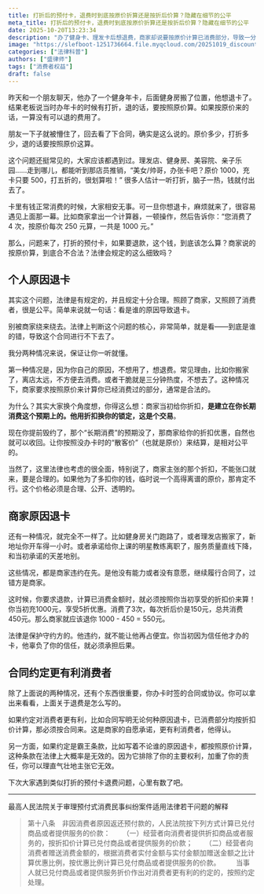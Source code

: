 ```yaml
---
title: 打折后的预付卡，退费时到底按原价折算还是按折后价算？隐藏在细节的公平
meta_title: 打折后的预付卡，退费时到底按原价折算还是按折后价算？隐藏在细节的公平
date: 2025-10-20T13:23:34
description: "办了健身卡、理发卡后想退费，商家却说要按原价计算已消费部分，导致一分钱退不了？这合法吗？本文深入探讨了打折预付卡的退费难题。我们将分两种情况为您解析：因个人原因退卡，和因商家（如关店、搬迁）原因退卡，退款计算方式大有不同。文章还将结合最高法的司法解释，教您如何看懂合同中的退费条款，识别霸王条款，在遇到消费纠纷时，能清晰地知道该按折扣价还是原价计算，从而有效维护自己的合法权益。"
image: "https://slefboot-1251736664.file.myqcloud.com/20251019_discounted_prepaid_card.webp"
categories: ["法律科普"]
authors: ["盛律师"]
tags: ["消费者权益"]
draft: false
---
```


昨天和一个朋友聊天，他办了一个健身年卡，后面健身房搬了位置，他想退卡了。结果老板说当时办年卡的时候有打折，退的话，要按照原价算。如果按原价来的话，一算没有可以退的费用了。

朋友一下子就被懵住了，回去看了下合同，确实是这么说的。原价多少，打折多少，退的话要按照原价这算。

这个问题还挺常见的，大家应该都遇到过。理发店、健身房、美容院、亲子乐园……走到哪儿，都能听到那店员推销，“美女/帅哥，办张卡吧？原价 1000，充卡只要 500，打五折的，很划算啦！” 很多人估计一听打折，脑子一热，钱就付出去了。

卡里有钱正常消费的时候，大家相安无事。可一旦你想退卡，麻烦就来了，很容易遇见上面那一幕。比如商家拿出一个计算器，一顿操作，然后告诉你：“您消费了 4 次，按原价每次 250 元算，一共是 1000 元。”

那么，问题来了，打折的预付卡，如果要退款，这个钱，到底该怎么算？商家说的按原价算，到底合不合法？法律会规定的这么细致吗？

## 个人原因退卡

其实这个问题，法律是有规定的，并且规定十分合理。照顾了商家，又照顾了消费者，很是公平。简单来说就一句话：看是谁的原因导致退卡。

别被商家绕来绕去。法律上判断这个问题的核心，非常简单，就是看——到底是谁的错，导致这个合同进行不下去了。

我分两种情况来说，保证让你一听就懂。

第一种情况是，因为你自己的原因，不想用了，想退费。常见理由，比如你搬家了，离店太远，不方便去消费。或者干脆就是三分钟热度，不想去了。这种情况下，商家要求按照原价来计算你已经消费过的部分，通常是合法的。

为什么？其实大家换个角度想，你得这么想：商家当初给你折扣，**是建立在你长期消费这个预期上的。他用折扣换你的锁定，这是个交易**。

现在你提前毁约了，那个“长期消费”的预期没了，那商家给你的折扣优惠，自然也就可以收回。让你按照没办卡时的“散客价”（也就是原价）来结算，是相对公平的。

当然了，这里法律也考虑的很全面，特别说了，商家主张的那个折扣，不能张口就来，要是合理的。如果他为了多扣你的钱，临时说一个高得离谱的原价，那肯定不行。这个价格必须是合理、公开、透明的。

## 商家原因退卡

还有一种情况，就完全不一样了。比如健身房关门跑路了，或者理发店搬家了，新地址你开车得一小时。或者承诺给你上课的明星教练离职了，服务质量直线下降，和当初承诺的天差地别。

这些情况，都是商家违约在先。是他没有能力或者没有意愿，继续履行合同了，过错方是商家。

这时候，你要求退款，计算已消费金额时，就必须按照你当初享受的折扣价来算！你当初充1000元，享受5折优惠。消费了3次，每次折后价是150元，总共消费450元。那么商家就应该退你 1000 - 450 = 550元。

法律是保护守约方的。他违约，就不能让他再占便宜。你当初因为信任他才办的卡，他辜负了你的信任，就必须承担后果。

## 合同约定更有利消费者

除了上面说的两种情况，还有个东西很重要，你办卡时签的合同或协议。你可以拿出来看看，上面关于退费是怎么写的。

如果约定对消费者更有利，比如合同写明无论何种原因退卡，已消费部分均按折扣价计算，那必须按合同来。这是商家的自愿承诺，更有利消费者，他得认。

另一方面，如果约定是霸王条款，比如写着不论谁的原因退卡，都按照原价计算，这种条款在法律上大概率是无效的。因为它排除了你的主要权利，加重了你的责任，你可以理直气壮地主张它无效。

下次大家遇到类似打折的预付卡退费问题，心里有数了吧。

--- 
最高人民法院关于审理预付式消费民事纠纷案件适用法律若干问题的解释

> 第十八条　非因消费者原因返还预付款的，人民法院按下列方式计算已兑付商品或者提供服务的价款：
>　　（一）经营者向消费者提供折扣商品或者服务的，按折扣价计算已兑付商品或者提供服务的价款；
>　　（二）经营者向消费者赠送消费金额的，根据消费者实付金额与实付金额加赠送金额之比计算优惠比例，按优惠比例计算已兑付商品或者提供服务的价款。
>　　当事人就已兑付商品或者提供服务折价作出对消费者更有利的约定的，按照约定处理。